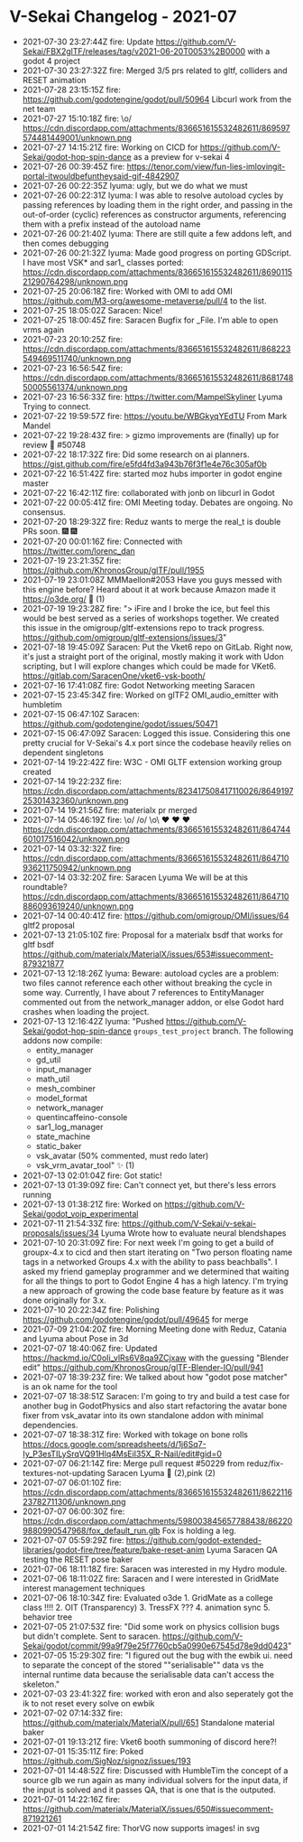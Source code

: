 # V-Sekai Changelog - 2021-07

- 2021-07-30 23:27:44Z fire: Update https://github.com/V-Sekai/FBX2glTF/releases/tag/v2021-06-20T0053%2B0000 with a godot 4 project
- 2021-07-30 23:27:32Z fire: Merged 3/5 prs related to gltf, colliders and RESET animation
- 2021-07-28 23:15:15Z fire: https://github.com/godotengine/godot/pull/50964 Libcurl work from the net team
- 2021-07-27 15:10:18Z fire: \o/ https://cdn.discordapp.com/attachments/836651615532482611/869597574481449001/unknown.png
- 2021-07-27 14:15:21Z fire: Working on CICD for https://github.com/V-Sekai/godot-hop-spin-dance as a preview for v-sekai 4
- 2021-07-26 00:39:45Z fire: https://tenor.com/view/fun-lies-imlovingit-portal-itwouldbefuntheysaid-gif-4842907
- 2021-07-26 00:22:35Z lyuma: ugly, but we do what we must
- 2021-07-26 00:22:31Z lyuma: I was able to resolve autoload cycles by passing references by loading them in the right order, and passing in the out-of-order (cyclic) references as constructor arguments, referencing them with a prefix instead of the autoload name
- 2021-07-26 00:21:40Z lyuma: There are still quite a few addons left, and then comes debugging
- 2021-07-26 00:21:32Z lyuma: Made good progress on porting GDScript. I have most VSK\* and sar1\_ classes ported: https://cdn.discordapp.com/attachments/836651615532482611/869011521290764298/unknown.png
- 2021-07-25 20:06:18Z fire: Worked with OMI to add OMI https://github.com/M3-org/awesome-metaverse/pull/4 to the list.
- 2021-07-25 18:05:02Z Saracen: Nice!
- 2021-07-25 18:00:45Z fire: Saracen Bugfix for \_File. I'm able to open vrms again
- 2021-07-23 20:10:25Z fire: https://cdn.discordapp.com/attachments/836651615532482611/868223549469511740/unknown.png
- 2021-07-23 16:56:54Z fire: https://cdn.discordapp.com/attachments/836651615532482611/868174850005561374/unknown.png
- 2021-07-23 16:56:33Z fire: https://twitter.com/MampelSkyliner Lyuma Trying to connect.
- 2021-07-22 19:59:57Z fire: https://youtu.be/WBGkyqYEdTU From Mark Mandel
- 2021-07-22 19:28:43Z fire: > gizmo improvements are (finally) up for review 🙂 #50748
- 2021-07-22 18:17:32Z fire: Did some research on ai planners. https://gist.github.com/fire/e5fd4fd3a943b76f3f1e4e76c305af0b
- 2021-07-22 16:51:42Z fire: started moz hubs importer in godot engine master
- 2021-07-22 16:42:11Z fire: collaborated with jonb on libcurl in Godot
- 2021-07-22 00:05:41Z fire: OMI Meeting today. Debates are ongoing. No consensus.
- 2021-07-20 18:29:32Z fire: Reduz wants to merge the real_t is double PRs soon. 🎆 🎆
- 2021-07-20 00:01:16Z fire: Connected with https://twitter.com/lorenc_dan
- 2021-07-19 23:21:35Z fire: https://github.com/KhronosGroup/glTF/pull/1955
- 2021-07-19 23:01:08Z MMMaellon#2053 Have you guys messed with this engine before? Heard about it at work because Amazon made it https://o3de.org/ 👀 (1)
- 2021-07-19 19:23:28Z fire: "> iFire and I broke the ice, but feel this would be best served as a series of workshops together. We created this issue in the omigroup/gltf-extensions repo to track progress.
  https://github.com/omigroup/gltf-extensions/issues/3"
- 2021-07-18 19:45:09Z Saracen: Put the Vket6 repo on GitLab. Right now, it's just a straight port of the original, mostly making it work with Udon scripting, but I will explore changes which could be made for VKet6. https://gitlab.com/SaracenOne/vket6-vsk-booth/
- 2021-07-16 17:41:08Z fire: Godot Networking meeting Saracen
- 2021-07-15 23:45:34Z fire: Worked on glTF2 OMI_audio_emitter with humbletim
- 2021-07-15 06:47:10Z Saracen: https://github.com/godotengine/godot/issues/50471
- 2021-07-15 06:47:09Z Saracen: Logged this issue. Considering this one pretty crucial for V-Sekai's 4.x port since the codebase heavily relies on dependent singletons
- 2021-07-14 19:22:42Z fire: W3C - OMI GLTF extension working group created
- 2021-07-14 19:22:23Z fire: https://cdn.discordapp.com/attachments/823417508417110026/864919725301432360/unknown.png
- 2021-07-14 19:21:56Z fire: materialx pr merged
- 2021-07-14 05:46:19Z fire: \o/ /o/ \o\ ❤️ ❤️ ❤️ https://cdn.discordapp.com/attachments/836651615532482611/864744601017516042/unknown.png
- 2021-07-14 03:32:32Z fire: https://cdn.discordapp.com/attachments/836651615532482611/864710936211750942/unknown.png
- 2021-07-14 03:32:20Z fire: Saracen Lyuma We will be at this roundtable? https://cdn.discordapp.com/attachments/836651615532482611/864710886093619240/unknown.png
- 2021-07-14 00:40:41Z fire: https://github.com/omigroup/OMI/issues/64 gltf2 proposal
- 2021-07-13 21:05:10Z fire: Proposal for a materialx bsdf that works for gltf bsdf https://github.com/materialx/MaterialX/issues/653#issuecomment-879321877
- 2021-07-13 12:18:26Z lyuma: Beware: autoload cycles are a problem: two files cannot reference each other without breaking the cycle in some way. Currently, I have about 7 references to EntityManager commented out from the network_manager addon, or else Godot hard crashes when loading the project.
- 2021-07-13 12:16:42Z lyuma:
  "Pushed https://github.com/V-Sekai/godot-hop-spin-dance `groups_test_project` branch. The following addons now compile:
  - entity_manager
  - gd_util
  - input_manager
  - math_util
  - mesh_combiner
  - model_format
  - network_manager
  - quentincaffeino-console
  - sar1_log_manager
  - state_machine
  - static_baker
  - vsk_avatar (50% commented, must redo later)
  - vsk_vrm_avatar_tool" ✨ (1)
- 2021-07-13 02:01:04Z fire: Got static!
- 2021-07-13 01:39:09Z fire: Can't connect yet, but there's less errors running
- 2021-07-13 01:38:21Z fire: Worked on https://github.com/V-Sekai/godot_voip_experimental
- 2021-07-11 21:54:33Z fire: https://github.com/V-Sekai/v-sekai-proposals/issues/34 Lyuma Wrote how to evaluate neural blendshapes
- 2021-07-10 20:31:09Z fire: For next week I'm going to get a build of groupx-4.x to cicd and then start iterating on "Two person floating name tags in a networked Groups 4.x with the ability to pass beachballs". I asked my friend gameplay programmer and we determined that waiting for all the things to port to Godot Engine 4 has a high latency. I'm trying a new approach of growing the code base feature by feature as it was done originally for 3.x.
- 2021-07-10 20:22:34Z fire: Polishing https://github.com/godotengine/godot/pull/49645 for merge
- 2021-07-09 21:04:20Z fire: Morning Meeting done with Reduz, Catania and Lyuma about Pose in 3d
- 2021-07-07 18:40:06Z fire: Updated https://hackmd.io/C0oIi_vlRs6V8qa9ZCjxaw with the guessing "Blender edit" https://github.com/KhronosGroup/glTF-Blender-IO/pull/941
- 2021-07-07 18:39:23Z fire: We talked about how "godot pose matcher" is an ok name for the tool
- 2021-07-07 18:38:51Z Saracen: I'm going to try and build a test case for another bug in GodotPhysics and also start refactoring the avatar bone fixer from vsk_avatar into its own standalone addon with minimal dependencies.
- 2021-07-07 18:38:31Z fire: Worked with tokage on bone rolls https://docs.google.com/spreadsheets/d/1j6Sq7-Iy_P3esTILySrqVQ91Hlq4MsEiI35X_R-NaiI/edit#gid=0
- 2021-07-07 06:21:14Z fire: Merge pull request #50229 from reduz/fix-textures-not-updating Saracen Lyuma 👏 (2),pink (2)
- 2021-07-07 06:01:10Z fire: https://cdn.discordapp.com/attachments/836651615532482611/862211623782711306/unknown.png
- 2021-07-07 06:00:30Z fire: https://cdn.discordapp.com/attachments/598003845657788438/862209880990547968/fox_default_run.glb Fox is holding a leg.
- 2021-07-07 05:59:29Z fire: https://github.com/godot-extended-libraries/godot-fire/tree/feature/bake-reset-anim Lyuma Saracen QA testing the RESET pose baker
- 2021-07-06 18:11:18Z fire: Saracen was interested in my Hydro module.
- 2021-07-06 18:11:02Z fire: Saracen and I were interested in GridMate interest management techniques
- 2021-07-06 18:10:34Z fire: Evaluated o3de 1. GridMate as a college class !!!! 2. OIT (Transparency) 3. TressFX ??? 4. animation sync 5. behavior tree
- 2021-07-05 21:07:53Z fire: "Did some work on physics collision bugs but didn't complete. Sent to saracen.
  https://github.com/V-Sekai/godot/commit/99a9f79e25f7760cb5a0990e67545d78e9dd0423"
- 2021-07-05 15:29:30Z fire: "I figured out the bug with the ewbik ui. need to separate the concept of the stored ""serialisable"" data vs the internal runtime data
  because the serialisable data can't access the skeleton."
- 2021-07-03 23:41:32Z fire: worked with eron and also seperately got the ik to not reset every solve on ewbik
- 2021-07-02 07:14:33Z fire: https://github.com/materialx/MaterialX/pull/651 Standalone material baker
- 2021-07-01 19:13:21Z fire: Vket6 booth summoning of discord here?!
- 2021-07-01 15:35:11Z fire: Poked https://github.com/SigNoz/signoz/issues/193
- 2021-07-01 14:48:52Z fire: Discussed with HumbleTim the concept of a source glb we run again as many individual solvers for the input data, if the input is solved and it passes QA, that is one that is the outputed.
- 2021-07-01 14:22:16Z fire: https://github.com/materialx/MaterialX/issues/650#issuecomment-871921261
- 2021-07-01 14:21:54Z fire: ThorVG now supports images! in svg
